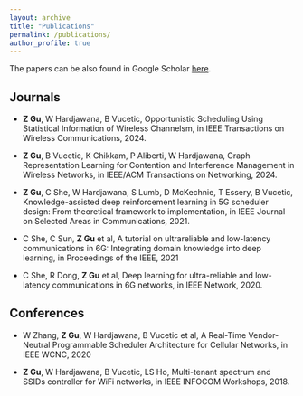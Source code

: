 ```yaml
---
layout: archive
title: "Publications"
permalink: /publications/
author_profile: true
---
```


<!-- {% if site.author.googlescholar %}
  <div class="wordwrap">You can also find my articles on <a href="{{site.author.googlescholar}}">my Google Scholar profile</a>.</div>
{% endif %}

{% include base_path %}

{% for post in site.publications reversed %}
  {% include archive-single.html %}
{% endfor %} -->

The papers can be also found in Google Scholar [here](https://scholar.google.com/citations?user=W2HmqZ8AAAAJ&hl=en).

## Journals

- **Z Gu**, W Hardjawana, B Vucetic, Opportunistic Scheduling Using Statistical Information of Wireless Channelsm, in IEEE Transactions on Wireless Communications, 2024.

- **Z Gu**, B Vucetic, K Chikkam, P Aliberti, W Hardjawana, Graph Representation Learning for Contention and Interference Management in Wireless Networks, in IEEE/ACM Transactions on Networking, 2024.

- **Z Gu**, C She, W Hardjawana, S Lumb, D McKechnie, T Essery, B Vucetic, Knowledge-assisted deep reinforcement learning in 5G scheduler design: From theoretical framework to implementation, in IEEE Journal on Selected Areas in Communications, 2021.

- C She, C Sun, **Z Gu** et al, A tutorial on ultrareliable and low-latency communications in 6G: Integrating domain knowledge into deep learning, in Proceedings of the IEEE, 2021

- C She, R Dong, **Z Gu** et al, Deep learning for ultra-reliable and low-latency communications in 6G networks, in IEEE Network, 2020.

## Conferences

- W Zhang, **Z Gu**, W Hardjawana, B Vucetic et al, A Real-Time Vendor-Neutral Programmable Scheduler Architecture for Cellular Networks, in IEEE WCNC, 2020

- **Z Gu**, W Hardjawana, B Vucetic, LS Ho, Multi-tenant spectrum and SSIDs controller for WiFi networks, in IEEE INFOCOM Workshops, 2018.